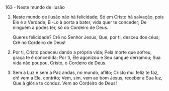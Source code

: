 163 - Neste mundo de ilusão

1. Neste mundo de ilusão não há felicidade;
   Só em Cristo há salvação, pois Ele é a Verdade;
   Ei-Lo à porta a bater, vida quer te conceder;
   De ninguém a podes ter, só do Cordeiro de Deus.

   Queres felicidade?
   Crê no Senhor Jesus,
   Que, por ti, desceu dos céus;
   Crê no Cordeiro de Deus!

2. Por ti, Cristo padeceu dando a própria vida;
   Pela morte que sofreu, graça te é concedida;
   Por ti, Ele agonizou e Seu sangue derramou;
   Sua vida não poupou, Cristo, o Cordeiro de Deus.

3. Sem a Luz e sem a Paz andas, no mundo, aflito;
   Cristo mui feliz te faz, oh! vem a Ele, contrito;
   Vem, sim, vem ao bom Jesus, receber a Sua luz,
   Que à glória te conduz. Vem ao Cordeiro de Deus!
